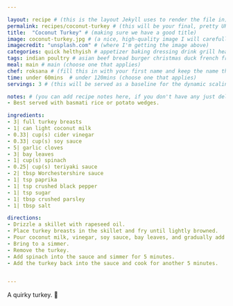 ```yaml
---

layout: recipe # (this is the layout Jekyll uses to render the file in)
permalink: recipes/coconut-turkey # (this will be your final, pretty URL)
title:  "Coconut Turkey" # (making sure we have a good title)
image: coconut-turkey.jpg # (a nice, high-quality image I will carefully select for you)
imagecredit: "unsplash.com" # (where I'm getting the image above)
categories: quick helthyish # appetizer baking dressing drink grill healthyish marinade oven pickling quick raw salad sandwich sauce snack soup
tags: indian poultry # asian beef bread burger christmas duck french fruit indian italian mexican nuts pasta pork poultry rice seafood thanksgiving vegetarian
meal: main # main (choose one that applies)
chef: roksana # (fill this in with your first name and keep the name the same for all your recipes, since each chef has his own collection of recipes)
time: under 60mins  # under 120mins (choose one that applies)
servings: 3 # (this will be served as a baseline for the dynamic scaling)

notes: # (you can add recipe notes here, if you don't have any just delete this whole section and it won't be processed)
- Best served with basmati rice or potato wedges.

ingredients:
- 3| full turkey breasts
- 1| can light coconut milk
- 0.33| cup(s) cider vinegar
- 0.33| cup(s) soy sauce 
- 5| garlic cloves
- 3| bay leaves
- 1| cup(s) spinach 
- 0.25| cup(s) teriyaki sauce
- 2| tbsp Worchestershire sauce
- 1| tsp paprika
- 1| tsp crushed black pepper
- 1| tsp sugar
- 1| tbsp crushed parsley
- 1| tbsp salt  

directions:
- Drizzle a skillet with rapeseed oil.
- Place turkey breasts in the skillet and fry until lightly browned.
- Pour coconut milk, vinegar, soy sauce, bay leaves, and gradually add all the rest of the spices.
- Bring to a simmer.
- Remove the turkey.
- Add spinach into the sauce and simmer for 5 minutes.
- Add the turkey back into the sauce and cook for another 5 minutes.


--- 
```

<!-- Below is the description, just write what you want or leave it empty 😁 -->
A quirky turkey. 🔪 